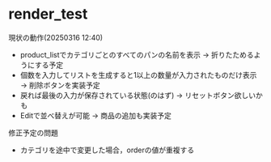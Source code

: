 # render_test

現状の動作(20250316 12:40)
- product_listでカテゴリごとのすべてのパンの名前を表示 → 折りたためるようにする予定
- 個数を入力してリストを生成すると1以上の数量が入力されたものだけ表示 → 削除ボタンを実装予定
- 戻れば最後の入力が保存されている状態(のはず) → リセットボタン欲しいかも
- Editで並べ替えが可能 → 商品の追加も実装予定

修正予定の問題
- カテゴリを途中で変更した場合，orderの値が重複する
